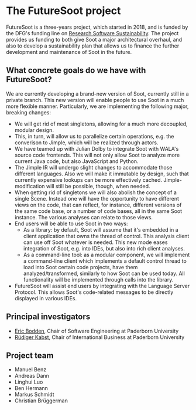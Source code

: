 # The FutureSoot project

FutureSoot is a three-years project, which started in 2018, and is funded by the DFG's funding line on [Research Software Sustainability](http://www.dfg.de/en/research_funding/programmes/infrastructure/lis/funding_opportunities/call_proposal_software/). The project provides us funding to both give Soot a major architectural overhaul, and also to develop a sustainability plan that allows us to finance the further development and maintenance of Soot in the future.

## What concrete goals do we have with FutureSoot?

We are currently developing a brand-new version of Soot, currently still in a private branch. This new version will enable people to use Soot in a much more flexible manner. Particularly, we are implementing the following major, breaking changes:
* We will get rid of most singletons, allowing for a much more decoupled, modular design.
* This, in turn, will allow us to parallelize certain operations, e.g. the converison to Jimple, which will be realized through actors.
* We have teamed up with Julian Dolby to integrate Soot with WALA's source code frontends. This will not only allow Soot to analyze more current Java code, but also JavaScript and Python.
* The Jimple IR will undergo slight changes to accommodate those different languages. Also we will make it immutable by design, such that currently expensive lookups can be more effectively cached. Jimple-modification will still be possible, though, when needed.
* When getting rid of singletons we will also abolish the concept of a single Scene. Instead one will have the opportunity to have different views on the code, that can reflect, for instance, different versions of the same code base, or a number of code bases, all in the same Soot instance. The various analyses can relate to those views.
* End users will be able to use Soot in two ways:
   * As a library: by default, Soot will assume that it's embedded in a client application that owns the thread of control. This analysis client can use off Soot whatever is needed. This new mode eases integration of Soot, e.g. into IDEs, but also into rich client analyses.
   * As a command-line tool: as a modular component, we will implement a command-line client which implements a default control thread to load into Soot certain code projects, have them analyzed/transformed, similarly to how Soot can be used today. All functionality will be implemented through calls into the library.
* FutureSoot will assist end users by integrating with the Language Server Protocol. This allows Soot's code-related messages to be directly displayed in various IDEs.

## Principal investigators
* [Eric Bodden](https://www.hni.uni-paderborn.de/en/software-engineering/), Chair of Software Engineering at Paderborn University
* [Rüdiger Kabst](https://wiwi.uni-paderborn.de/en/dep1/international-business-prof-dr-kabst/), Chair of International Business at Paderborn University

## Project team
- Manuel Benz
- Andreas Dann
- Linghui Luo
- Ben Hermann
- Markus Schmidt
- Christian Brüggerman
